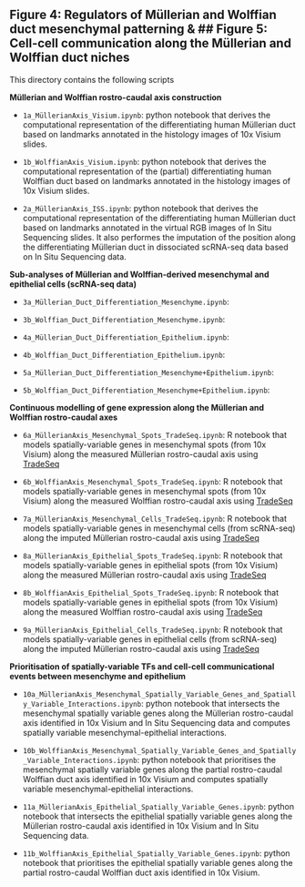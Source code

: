 ## Figure 4: Regulators of Müllerian and Wolffian duct mesenchymal patterning & ## Figure 5: Cell-cell communication along the Müllerian and Wolffian duct niches

This directory contains the following scripts 

**Müllerian and Wolffian rostro-caudal axis construction**

- `1a_MüllerianAxis_Visium.ipynb`: python notebook that derives the computational representation of the differentiating human Müllerian duct based on landmarks annotated in the histology images of 10x Visium slides. 

- `1b_WolffianAxis_Visium.ipynb`: python notebook that derives the computational representation of the (partial) differentiating human Wolffian duct based on landmarks annotated in the histology images of 10x Visium slides. 
  
- `2a_MüllerianAxis_ISS.ipynb`: python notebook that derives the computational representation of the differentiating human Müllerian duct based on landmarks annotated in the virtual RGB images of In Situ Sequencing slides. It also performes the imputation of the position along the differentiating Müllerian duct in dissociated scRNA-seq data based on In Situ Sequencing data.

**Sub-analyses of Müllerian and Wolffian-derived mesenchymal and epithelial cells (scRNA-seq data)**
- `3a_Müllerian_Duct_Differentiation_Mesenchyme.ipynb`:
  
- `3b_Wolffian_Duct_Differentiation_Mesenchyme.ipynb`:
  
- `4a_Müllerian_Duct_Differentiation_Epithelium.ipynb`:
  
- `4b_Wolffian_Duct_Differentiation_Epithelium.ipynb`:
  
- `5a_Müllerian_Duct_Differentiation_Mesenchyme+Epithelium.ipynb`:
  
- `5b_Wolffian_Duct_Differentiation_Mesenchyme+Epithelium.ipynb`: 

**Continuous modelling of gene expression along the Müllerian and Wolffian rostro-caudal axes**
  
- `6a_MüllerianAxis_Mesenchymal_Spots_TradeSeq.ipynb`:  R notebook that models spatially-variable genes in mesenchymal spots (from 10x Visium) along the measured Müllerian rostro-caudal axis using [TradeSeq](https://www.nature.com/articles/s41467-020-14766-3)

- `6b_WolffianAxis_Mesenchymal_Spots_TradeSeq.ipynb`: R notebook that models spatially-variable genes in mesenchymal spots (from 10x Visium) along the measured Wolffian rostro-caudal axis using [TradeSeq](https://www.nature.com/articles/s41467-020-14766-3)

- `7a_MüllerianAxis_Mesenchymal_Cells_TradeSeq.ipynb`: R notebook that models spatially-variable genes in mesenchymal cells (from scRNA-seq) along the imputed Müllerian rostro-caudal axis using [TradeSeq](https://www.nature.com/articles/s41467-020-14766-3)
  
- `8a_MüllerianAxis_Epithelial_Spots_TradeSeq.ipynb`: R notebook that models spatially-variable genes in epithelial spots (from 10x Visium) along the measured Müllerian rostro-caudal axis using [TradeSeq](https://www.nature.com/articles/s41467-020-14766-3)

- `8b_WolffianAxis_Epithelial_Spots_TradeSeq.ipynb`: R notebook that models spatially-variable genes in epithelial spots (from 10x Visium) along the measured Wolffian rostro-caudal axis using [TradeSeq](https://www.nature.com/articles/s41467-020-14766-3)

- `9a_MüllerianAxis_Epithelial_Cells_TradeSeq.ipynb`: R notebook that models spatially-variable genes in epithelial cells (from scRNA-seq) along the imputed Müllerian rostro-caudal axis using [TradeSeq](https://www.nature.com/articles/s41467-020-14766-3)

**Prioritisation of spatially-variable TFs and cell-cell communicational events between mesenchyme and epithelium**

- `10a_MüllerianAxis_Mesenchymal_Spatially_Variable_Genes_and_Spatially_Variable_Interactions.ipynb`: python notebook that intersects the mesenchymal spatially variable genes along the Müllerian rostro-caudal axis identified in 10x Visium and In Situ Sequencing data and computes spatially variable mesenchymal-epithelial interactions.

- `10b_WolffianAxis_Mesenchymal_Spatially_Variable_Genes_and_Spatially_Variable_Interactions.ipynb`: python notebook that prioritises the mesenchymal spatially variable genes along the partial rostro-caudal Wolffian duct axis identified in 10x Visium and computes spatially variable mesenchymal-epithelial interactions.

- `11a_MüllerianAxis_Epithelial_Spatially_Variable_Genes.ipynb`: python notebook that intersects the epithelial spatially variable genes along the Müllerian rostro-caudal axis identified in 10x Visium and In Situ Sequencing data.

- `11b_WolffianAxis_Epithelial_Spatially_Variable_Genes.ipynb`: python notebook that prioritises the epithelial spatially variable genes along the partial rostro-caudal Wolffian duct axis identified in 10x Visium.
